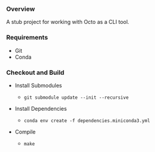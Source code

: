 ### Overview

A stub project for working with Octo as a CLI tool.

### Requirements

* Git
* Conda

### Checkout and Build

* Install Submodules
    * `git submodule update --init --recursive`

* Install Dependencies
    * `conda env create -f dependencies.miniconda3.yml`

* Compile
    * `make`

